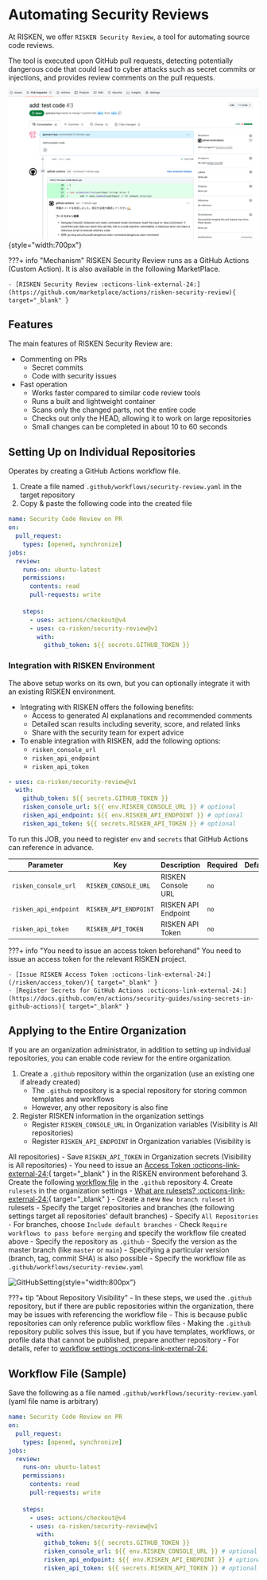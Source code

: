 # Automating Security Reviews

At RISKEN, we offer `RISKEN Security Review`, a tool for automating source code reviews.

The tool is executed upon GitHub pull requests, detecting potentially dangerous code that could lead to cyber attacks such as secret commits or injections, and provides review comments on the pull requests.

![RISKEN Security Review](https://github.com/ca-risken/security-review/raw/main/image/pullrequest-review.png){style="width:700px"}

???+ info "Mechanism"
    RISKEN Security Review runs as a GitHub Actions (Custom Action).
    It is also available in the following MarketPlace.

    - [RISKEN Security Review :octicons-link-external-24:](https://github.com/marketplace/actions/risken-security-review){ target="_blank" }

## Features

The main features of RISKEN Security Review are:

- Commenting on PRs
    - Secret commits
    - Code with security issues
- Fast operation
    - Works faster compared to similar code review tools
    - Runs a built and lightweight container
    - Scans only the changed parts, not the entire code
    - Checks out only the HEAD, allowing it to work on large repositories
    - Small changes can be completed in about 10 to 60 seconds

## Setting Up on Individual Repositories

Operates by creating a GitHub Actions workflow file.

1. Create a file named `.github/workflows/security-review.yaml` in the target repository
2. Copy & paste the following code into the created file

```yaml
name: Security Code Review on PR
on:
  pull_request:
    types: [opened, synchronize]
jobs:
  review:
    runs-on: ubuntu-latest
    permissions:
      contents: read
      pull-requests: write

    steps:
      - uses: actions/checkout@v4
      - uses: ca-risken/security-review@v1
        with:
          github_token: ${{ secrets.GITHUB_TOKEN }}
```

### Integration with RISKEN Environment

The above setup works on its own, but you can optionally integrate it with an existing RISKEN environment.

- Integrating with RISKEN offers the following benefits:
    - Access to generated AI explanations and recommended comments
    - Detailed scan results including severity, score, and related links
    - Share with the security team for expert advice
- To enable integration with RISKEN, add the following options:
    - `risken_console_url`
    - `risken_api_endpoint`
    - `risken_api_token`

```yaml
- uses: ca-risken/security-review@v1
  with:
    github_token: ${{ secrets.GITHUB_TOKEN }}
    risken_console_url: ${{ env.RISKEN_CONSOLE_URL }} # optional
    risken_api_endpoint: ${{ env.RISKEN_API_ENDPOINT }} # optional
    risken_api_token: ${{ secrets.RISKEN_API_TOKEN }} # optional
```

To run this JOB, you need to register `env` and `secrets` that GitHub Actions can reference in advance.


| Parameter | Key | Description | Required | Default | Examples |
| ---- | ---- | ---- | ---- | ---- | ---- |
| `risken_console_url` | `RISKEN_CONSOLE_URL` | RISKEN Console URL | `no` | | https://console.your-env.com |
| `risken_api_endpoint` | `RISKEN_API_ENDPOINT` | RISKEN API Endpoint | `no` | | https://api.your-env.com |
| `risken_api_token` | `RISKEN_API_TOKEN` | RISKEN API Token | `no` | | xxxxx |


???+ info "You need to issue an access token beforehand"
    You need to issue an access token for the relevant RISKEN project.

    - [Issue RISKEN Access Token :octicons-link-external-24:](/risken/access_token/){ target="_blank" }
    - [Register Secrets for GitHub Actions :octicons-link-external-24:](https://docs.github.com/en/actions/security-guides/using-secrets-in-github-actions){ target="_blank" }

## Applying to the Entire Organization

If you are an organization administrator, in addition to setting up individual repositories, you can enable code review for the entire organization.

1. Create a `.github` repository within the organization (use an existing one if already created)
    - The `.github` repository is a special repository for storing common templates and workflows
    - However, any other repository is also fine
2. Register RISKEN information in the organization settings
    - Register `RISKEN_CONSOLE_URL` in Organization variables (Visibility is All repositories)
    - Register `RISKEN_API_ENDPOINT` in Organization variables (Visibility is

 All repositories)
    - Save `RISKEN_API_TOKEN` in Organization secrets (Visibility is All repositories)
        - You need to issue an [Access Token :octicons-link-external-24:](/risken/access_token/){ target="_blank" } in the RISKEN environment beforehand
3. Create the following [workflow file](#_4) in the `.github` repository
4. Create `rulesets` in the organization settings
    - [What are rulesets? :octicons-link-external-24:](https://docs.github.com/en/enterprise-cloud@latest/organizations/managing-organization-settings/managing-rulesets-for-repositories-in-your-organization){ target="_blank" }
    - Create a new `New branch ruleset` in rulesets
    - Specify the target repositories and branches (the following settings target all repositories' default branches)
        - Specify `All Repositories`
        - For branches, choose `Include default branches`
    - Check `Require workflows to pass before merging` and specify the workflow file created above
        - Specify the repository as `.github`
        - Specify the version as the master branch (like `master` or `main`)
            - Specifying a particular version (branch, tag, commit SHA) is also possible
        - Specify the workflow file as `.github/workflows/security-review.yaml`

![GitHubSetting](/img/code/github_rulesets_workflow.png){style="width:800px"}

???+ tip "About Repository Visibility"
    - In these steps, we used the `.github` repository, but if there are public repositories within the organization, there may be issues with referencing the workflow file
        - This is because public repositories can only reference public workflow files
        - Making the `.github` repository public solves this issue, but if you have templates, workflows, or profile data that cannot be published, prepare another repository
    - For details, refer to [workflow settings :octicons-link-external-24:](https://docs.github.com/en/enterprise-cloud@latest/repositories/configuring-branches-and-merges-in-your-repository/managing-rulesets/available-rules-for-rulesets#require-workflows-to-pass-before-merging)

## Workflow File (Sample)

Save the following as a file named `.github/workflows/security-review.yaml` (yaml file name is arbitrary)

```yaml
name: Security Code Review on PR
on:
  pull_request:
    types: [opened, synchronize]
jobs:
  review:
    runs-on: ubuntu-latest
    permissions:
      contents: read
      pull-requests: write

    steps:
      - uses: actions/checkout@v4
      - uses: ca-risken/security-review@v1
        with:
          github_token: ${{ secrets.GITHUB_TOKEN }}
          risken_console_url: ${{ env.RISKEN_CONSOLE_URL }} # optional
          risken_api_endpoint: ${{ env.RISKEN_API_ENDPOINT }} # optional
          risken_api_token: ${{ secrets.RISKEN_API_TOKEN }} # optional
```
